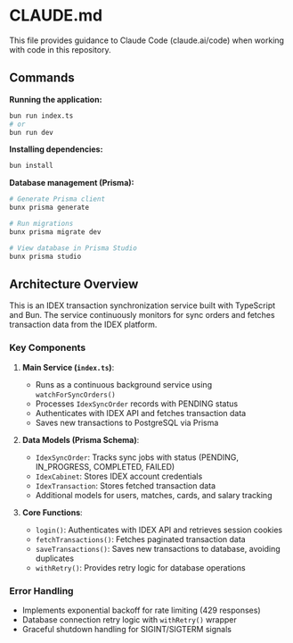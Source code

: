 # CLAUDE.md

This file provides guidance to Claude Code (claude.ai/code) when working with code in this repository.

## Commands

**Running the application:**
```bash
bun run index.ts
# or
bun run dev
```

**Installing dependencies:**
```bash
bun install
```

**Database management (Prisma):**
```bash
# Generate Prisma client
bunx prisma generate

# Run migrations
bunx prisma migrate dev

# View database in Prisma Studio
bunx prisma studio
```

## Architecture Overview

This is an IDEX transaction synchronization service built with TypeScript and Bun. The service continuously monitors for sync orders and fetches transaction data from the IDEX platform.

### Key Components

1. **Main Service (`index.ts`)**: 
   - Runs as a continuous background service using `watchForSyncOrders()`
   - Processes `IdexSyncOrder` records with PENDING status
   - Authenticates with IDEX API and fetches transaction data
   - Saves new transactions to PostgreSQL via Prisma

2. **Data Models (Prisma Schema)**:
   - `IdexSyncOrder`: Tracks sync jobs with status (PENDING, IN_PROGRESS, COMPLETED, FAILED)
   - `IdexCabinet`: Stores IDEX account credentials
   - `IdexTransaction`: Stores fetched transaction data
   - Additional models for users, matches, cards, and salary tracking

3. **Core Functions**:
   - `login()`: Authenticates with IDEX API and retrieves session cookies
   - `fetchTransactions()`: Fetches paginated transaction data
   - `saveTransactions()`: Saves new transactions to database, avoiding duplicates
   - `withRetry()`: Provides retry logic for database operations

### Error Handling

- Implements exponential backoff for rate limiting (429 responses)
- Database connection retry logic with `withRetry()` wrapper
- Graceful shutdown handling for SIGINT/SIGTERM signals